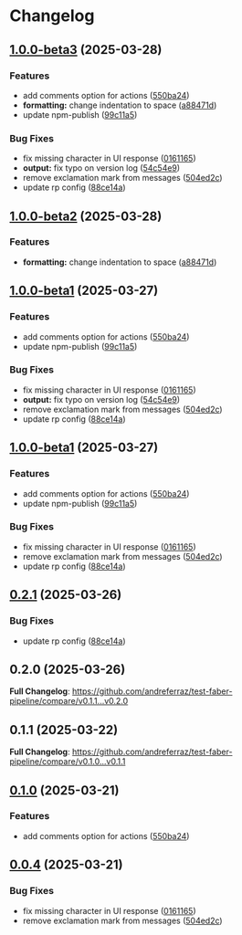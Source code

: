 # Changelog

## [1.0.0-beta3](https://github.com/andreferraz/test-faber-pipeline/compare/v1.0.0-beta2...v1.0.0-beta3) (2025-03-28)


### Features

* add comments option for actions ([550ba24](https://github.com/andreferraz/test-faber-pipeline/commit/550ba24b5375172c7fa5b0cc322e24b75e9220f4))
* **formatting:** change indentation to space ([a88471d](https://github.com/andreferraz/test-faber-pipeline/commit/a88471db2ea1aa4133f0de6099e41570607ae293))
* update npm-publish ([99c11a5](https://github.com/andreferraz/test-faber-pipeline/commit/99c11a5aa371f945648545cbd1dff9a9aa81cfdc))


### Bug Fixes

* fix missing character in UI response ([0161165](https://github.com/andreferraz/test-faber-pipeline/commit/016116564e8ca40094f37ee4e4a1d9917885e068))
* **output:** fix typo on version log ([54c54e9](https://github.com/andreferraz/test-faber-pipeline/commit/54c54e9892dcfd2940ef835d69c8bc8400fba631))
* remove exclamation mark from messages ([504ed2c](https://github.com/andreferraz/test-faber-pipeline/commit/504ed2c65230832eabeea17a97246336fb2e31bb))
* update rp config ([88ce14a](https://github.com/andreferraz/test-faber-pipeline/commit/88ce14a72fe1de35fda818532c621ac584259c5d))

## [1.0.0-beta2](https://github.com/andreferraz/test-faber-pipeline/compare/v1.0.0-beta1...v1.0.0-beta2) (2025-03-28)


### Features

* **formatting:** change indentation to space ([a88471d](https://github.com/andreferraz/test-faber-pipeline/commit/a88471db2ea1aa4133f0de6099e41570607ae293))

## [1.0.0-beta1](https://github.com/andreferraz/test-faber-pipeline/compare/v1.0.0-beta0...v1.0.0-beta1) (2025-03-27)


### Features

* add comments option for actions ([550ba24](https://github.com/andreferraz/test-faber-pipeline/commit/550ba24b5375172c7fa5b0cc322e24b75e9220f4))
* update npm-publish ([99c11a5](https://github.com/andreferraz/test-faber-pipeline/commit/99c11a5aa371f945648545cbd1dff9a9aa81cfdc))


### Bug Fixes

* fix missing character in UI response ([0161165](https://github.com/andreferraz/test-faber-pipeline/commit/016116564e8ca40094f37ee4e4a1d9917885e068))
* **output:** fix typo on version log ([54c54e9](https://github.com/andreferraz/test-faber-pipeline/commit/54c54e9892dcfd2940ef835d69c8bc8400fba631))
* remove exclamation mark from messages ([504ed2c](https://github.com/andreferraz/test-faber-pipeline/commit/504ed2c65230832eabeea17a97246336fb2e31bb))
* update rp config ([88ce14a](https://github.com/andreferraz/test-faber-pipeline/commit/88ce14a72fe1de35fda818532c621ac584259c5d))

## [1.0.0-beta1](https://github.com/andreferraz/test-faber-pipeline/compare/v1.0.0-beta0...v1.0.0-beta1) (2025-03-27)


### Features

* add comments option for actions ([550ba24](https://github.com/andreferraz/test-faber-pipeline/commit/550ba24b5375172c7fa5b0cc322e24b75e9220f4))
* update npm-publish ([99c11a5](https://github.com/andreferraz/test-faber-pipeline/commit/99c11a5aa371f945648545cbd1dff9a9aa81cfdc))


### Bug Fixes

* fix missing character in UI response ([0161165](https://github.com/andreferraz/test-faber-pipeline/commit/016116564e8ca40094f37ee4e4a1d9917885e068))
* remove exclamation mark from messages ([504ed2c](https://github.com/andreferraz/test-faber-pipeline/commit/504ed2c65230832eabeea17a97246336fb2e31bb))
* update rp config ([88ce14a](https://github.com/andreferraz/test-faber-pipeline/commit/88ce14a72fe1de35fda818532c621ac584259c5d))

## [0.2.1](https://github.com/andreferraz/test-faber-pipeline/compare/v0.2.0...v0.2.1) (2025-03-26)


### Bug Fixes

* update rp config ([88ce14a](https://github.com/andreferraz/test-faber-pipeline/commit/88ce14a72fe1de35fda818532c621ac584259c5d))

## 0.2.0 (2025-03-26)

**Full Changelog**: https://github.com/andreferraz/test-faber-pipeline/compare/v0.1.1...v0.2.0

## 0.1.1 (2025-03-22)

**Full Changelog**: https://github.com/andreferraz/test-faber-pipeline/compare/v0.1.0...v0.1.1

## [0.1.0](https://github.com/andreferraz/test-faber-pipeline/compare/v0.0.4...v0.1.0) (2025-03-21)


### Features

* add comments option for actions ([550ba24](https://github.com/andreferraz/test-faber-pipeline/commit/550ba24b5375172c7fa5b0cc322e24b75e9220f4))

## [0.0.4](https://github.com/andreferraz/test-faber-pipeline/compare/v0.0.3...v0.0.4) (2025-03-21)


### Bug Fixes

* fix missing character in UI response ([0161165](https://github.com/andreferraz/test-faber-pipeline/commit/016116564e8ca40094f37ee4e4a1d9917885e068))
* remove exclamation mark from messages ([504ed2c](https://github.com/andreferraz/test-faber-pipeline/commit/504ed2c65230832eabeea17a97246336fb2e31bb))
